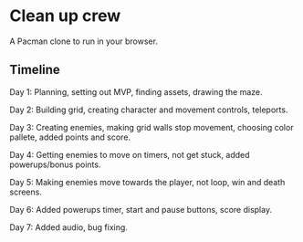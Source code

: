 # Clean up crew

A Pacman clone to run in your browser.

## Timeline

Day 1: Planning, setting out MVP, finding assets, drawing the maze.

Day 2: Building grid, creating character and movement controls, teleports.

Day 3: Creating enemies, making grid walls stop movement, choosing color pallete, added points and score.

Day 4: Getting enemies to move on timers, not get stuck, added powerups/bonus points.

Day 5: Making enemies move towards the player, not loop, win and death screens.

Day 6: Added powerups timer, start and pause buttons, score display.

Day 7: Added audio, bug fixing.